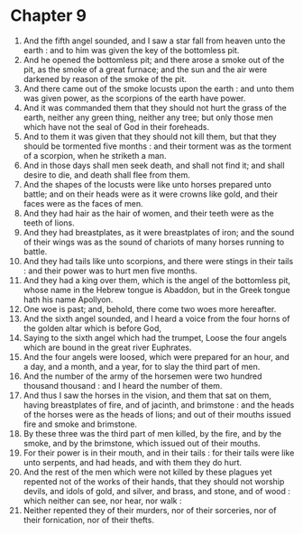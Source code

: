 # Chapter 9

1. And the fifth angel sounded, and I saw a star fall from heaven unto the earth : and to him was given the key of the bottomless pit.
2. And he opened the bottomless pit; and there arose a smoke out of the pit, as the smoke of a great furnace; and the sun and the air were darkened by reason of the smoke of the pit.
3. And there came out of the smoke locusts upon the earth : and unto them was given power, as the scorpions of the earth have power.
4. And it was commanded them that they should not hurt the grass of the earth, neither any green thing, neither any tree; but only those men which have not the seal of God in their foreheads.
5. And to them it was given that they should not kill them, but that they should be tormented five months : and their torment was as the torment of a scorpion, when he striketh a man.
6. And in those days shall men seek death, and shall not find it; and shall desire to die, and death shall flee from them.
7. And the shapes of the locusts were like unto horses prepared unto battle; and on their heads were as it were crowns like gold, and their faces were as the faces of men.
8. And they had hair as the hair of women, and their teeth were as the teeth of lions.
9. And they had breastplates, as it were breastplates of iron; and the sound of their wings was as the sound of chariots of many horses running to battle.
10. And they had tails like unto scorpions, and there were stings in their tails : and their power was to hurt men five months.
11. And they had a king over them, which is the angel of the bottomless pit, whose name in the Hebrew tongue is Abaddon, but in the Greek tongue hath his name Apollyon.
12. One woe is past; and, behold, there come two woes more hereafter.
13. And the sixth angel sounded, and I heard a voice from the four horns of the golden altar which is before God,
14. Saying to the sixth angel which had the trumpet, Loose the four angels which are bound in the great river Euphrates.
15. And the four angels were loosed, which were prepared for an hour, and a day, and a month, and a year, for to slay the third part of men.
16. And the number of the army of the horsemen were two hundred thousand thousand : and I heard the number of them.
17. And thus I saw the horses in the vision, and them that sat on them, having breastplates of fire, and of jacinth, and brimstone : and the heads of the horses were as the heads of lions; and out of their mouths issued fire and smoke and brimstone.
18. By these three was the third part of men killed, by the fire, and by the smoke, and by the brimstone, which issued out of their mouths.
19. For their power is in their mouth, and in their tails : for their tails were like unto serpents, and had heads, and with them they do hurt.
20. And the rest of the men which were not killed by these plagues yet repented not of the works of their hands, that they should not worship devils, and idols of gold, and silver, and brass, and stone, and of wood : which neither can see, nor hear, nor walk :
21. Neither repented they of their murders, nor of their sorceries, nor of their fornication, nor of their thefts.

